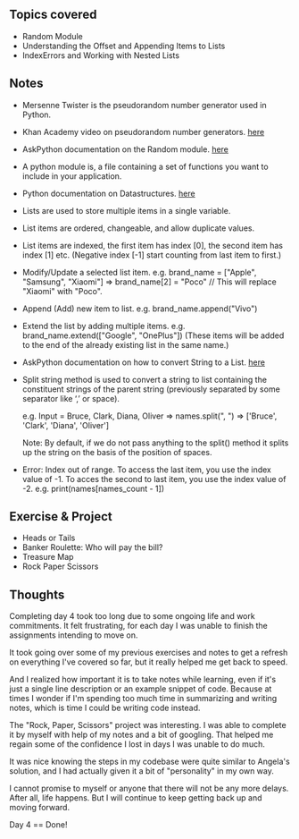 ## Topics covered

- Random Module
- Understanding the Offset and Appending Items to Lists
- IndexErrors and Working with Nested Lists

## Notes

- Mersenne Twister is the pseudorandom number generator used in Python.
- Khan Academy video on pseudorandom number generators. [here](https://www.khanacademy.org/computing/computer-science/cryptography/crypt/v/random-vs-pseudorandom-number-generators)
- AskPython documentation on the Random module. [here](https://www.askpython.com/python-modules/python-random-module-generate-random-numbers-sequences)
- A python module is, a file containing a set of functions you want to include in your application.
- Python documentation on Datastructures. [here](https://docs.python.org/3.10/tutorial/datastructures.html)
- Lists are used to store multiple items in a single variable.
- List items are ordered, changeable, and allow duplicate values.
- List items are indexed, the first item has index [0], the second item has index [1] etc. (Negative index [-1] start counting from last item to first.)
- Modify/Update a selected list item. e.g. brand_name = ["Apple", "Samsung", "Xiaomi"] => brand_name[2] = "Poco" // This will replace "Xiaomi" with "Poco".
- Append (Add) new item to list. e.g. brand_name.append("Vivo")
- Extend the list by adding multiple items. e.g. brand_name.extend(["Google", "OnePlus"]) (These items will be added to the end of the already existing list in the same name.)
- AskPython documentation on how to convert String to a List. [here](https://www.askpython.com/python/string/convert-string-to-list-in-python)
- Split string method is used to convert a string to list containing the constituent strings of the parent string (previously separated by some separator like ‘,’ or space).

  e.g. Input = Bruce, Clark, Diana, Oliver => names.split(", ") => ['Bruce', 'Clark', 'Diana', 'Oliver']

  Note: By default, if we do not pass anything to the split() method it splits up the string on the basis of the position of spaces.

- Error: Index out of range. To access the last item, you use the index value of -1. To acces the second to last item, you use the index value of -2. e.g. print(names[names_count - 1])

## Exercise & Project

- Heads or Tails
- Banker Roulette: Who will pay the bill?
- Treasure Map
- Rock Paper Scissors

## Thoughts

Completing day 4 took too long due to some ongoing life and work commitments. It felt frustrating, for each day I was unable to finish the assignments intending to move on.

It took going over some of my previous exercises and notes to get a refresh on everything I've covered so far, but it really helped me get back to speed.

And I realized how important it is to take notes while learning, even if it's just a single line description or an example snippet of code. Because at times I wonder if I'm spending too much time in summarizing and writing notes, which is time I could be writing code instead.

The "Rock, Paper, Scissors" project was interesting. I was able to complete it by myself with help of my notes and a bit of googling. That helped me regain some of the confidence I lost in days I was unable to do much.

It was nice knowing the steps in my codebase were quite similar to Angela's solution, and I had actually given it a bit of "personality" in my own way.

I cannot promise to myself or anyone that there will not be any more delays. After all, life happens. But I will continue to keep getting back up and moving forward.

Day 4 == Done!
